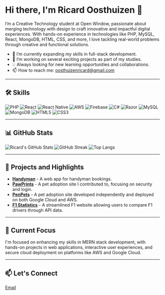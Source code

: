 # Hi there, I'm Ricard Oosthuizen 👋

I’m a Creative Technology student at Open Window, passionate about merging technology with design to craft innovative and impactful digital experiences. With hands-on experience in technologies like PHP, MySQL, React, MongoDB, HTML, CSS, and more, I love tackling real-world problems through creative and functional solutions.

- 🌱 I’m currently expanding my skills in full-stack development.
- 🔭 I’m working on several exciting projects as part of my studies.
- 💡 Always looking for new learning opportunities and collaborations.
- 📫 How to reach me: [oosthuizenricard@gmail.com](mailto:oosthuizenricard@gmail.com)

---

## 🛠 Skills
<p align="left">
  <img src="https://img.shields.io/badge/PHP-777BB4?style=for-the-badge&logo=php&logoColor=white" alt="PHP" />
  <img src="https://img.shields.io/badge/React-61DAFB?style=for-the-badge&logo=react&logoColor=black" alt="React" />
  <img src="https://img.shields.io/badge/React_Native-61DAFB?style=for-the-badge&logo=react&logoColor=black" alt="React Native" />
  <img src="https://img.shields.io/badge/AWS-232F3E?style=for-the-badge&logo=amazon-aws&logoColor=white" alt="AWS" />
  <img src="https://img.shields.io/badge/Firebase-FFCA28?style=for-the-badge&logo=firebase&logoColor=black" alt="Firebase" />
  <img src="https://img.shields.io/badge/C%23-239120?style=for-the-badge&logo=c-sharp&logoColor=white" alt="C#" />
  <img src="https://img.shields.io/badge/Razor-512BD4?style=for-the-badge&logo=dotnet&logoColor=white" alt="Razor" />
  <img src="https://img.shields.io/badge/MySQL-4479A1?style=for-the-badge&logo=mysql&logoColor=white" alt="MySQL" />
  <img src="https://img.shields.io/badge/MongoDB-47A248?style=for-the-badge&logo=mongodb&logoColor=white" alt="MongoDB" />
  <img src="https://img.shields.io/badge/HTML5-E34F26?style=for-the-badge&logo=html5&logoColor=white" alt="HTML5" />
  <img src="https://img.shields.io/badge/CSS3-1572B6?style=for-the-badge&logo=css3&logoColor=white" alt="CSS3" />
</p>


---

## 📊 GitHub Stats
![Ricard's GitHub Stats](https://github-readme-stats.vercel.app/api?username=2Ricky3&show_icons=true&theme=radical)
![GitHub Streak](https://github-readme-streak-stats.herokuapp.com/?user=2Ricky3&theme=highcontrast)
![Top Langs](https://github-readme-stats.vercel.app/api/top-langs/?username=2Ricky3&layout=compact&theme=radical)

---

## 🚀 Projects and Highlights 

- **[Handyman](https://github.com/2Ricky3/handyman1.git)** - A web app for handyman bookings.
- **[PawPrints](https://github.com/RP231013/PawPrints_DV2_T2_GroupProject.git)** - A pet adoption site I contributed to, focusing on security and login.
- **[PenPets](https://github.com/2Ricky3/PetAdoption.git)** - A pet adoption site developed independently and deployed on both Google Cloud and AWS.
- **[F1 Statistics](https://github.com/2Ricky3/f1.git)** - A streamlined F1 website allowing users to compare F1 drivers through API data.

---

## 🎯 Current Focus
I'm focused on enhancing my skills in MERN stack development, with hands-on projects in web applications, interactive user experiences, and secure cloud deployment on platforms like AWS and Google Cloud.

---

## 📫 Let's Connect
[Email](mailto:oosthuizenricard@gmail.com)
